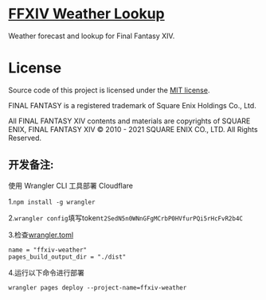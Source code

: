 # [FFXIV Weather Lookup](https://YukiRinLL.github.io/ffxiv-weather/)

Weather forecast and lookup for Final Fantasy XIV.

# License

Source code of this project is licensed under the [MIT license](LICENSE.txt).

FINAL FANTASY is a registered trademark of Square Enix Holdings Co., Ltd.

All FINAL FANTASY XIV contents and materials are copyrights of SQUARE ENIX, FINAL FANTASY XIV © 2010 - 2021 SQUARE ENIX CO., LTD. All Rights Reserved.





## 开发备注:
使用 Wrangler CLI 工具部署 Cloudflare

1.`npm install -g wrangler`

2.`wrangler config`填写token`t2SedN5n0WNnGFgMCrbP0HVfurPQi5rHcFvR2b4C`

3.检查[wrangler.toml](wrangler.toml)
```
name = "ffxiv-weather"
pages_build_output_dir = "./dist"
```
4.运行以下命令进行部署

`wrangler pages deploy --project-name=ffxiv-weather`

